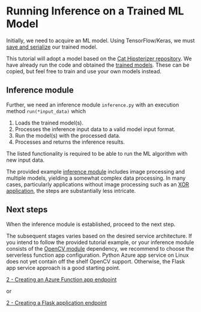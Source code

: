 # Running Inference on a Trained ML Model

Initially, we need to acquire an ML model. Using TensorFlow/Keras, we must [save and serialize](https://www.tensorflow.org/guide/keras/save_and_serialize) our trained model.  

This tutorial will adopt a model based on the [Cat Hipsterizer repository](https://github.com/kairess/cat_hipsterizer). We have already run the code and obtained the [trained models](../Examples/FunctionApps/GlupFunctionApp/GlupHttpTrigger/trained_models). These can be copied, but feel free to train and use your own models instead.

## Inference module

Further, we need an inference module `inference.py` with an execution method `run(*input_data)` which
1. Loads the trained model(s).
2. Processes the inference input data to a valid model input format.
3. Run the model(s) with the processed data.
4. Processes and returns the inference results.

The listed functionality is required to be able to run the ML algorithm with new input data.

The provided example [inference module](../Examples/FunctionApps/GlupFunctionApp/GlupHttpTrigger/inference.py) includes image processing and multiple models, yielding a somewhat complex data processing. In many cases, particularly applications without image processing such as an [XOR application](../Examples/FunctionApps/GlupXorFunctionApp/GlupXorHttpTrigger/inference.py), the steps are substantially less intricate.

## Next steps

When the inference module is established, proceed to the next step.

The subsequent stages varies based on the desired service architecture. If you intend to follow the provided tutorial example, or your inference module consists of the [OpenCV module](https://pypi.org/project/opencv-python/) dependency, we recommend to choose the serverless function app configuration. Python Azure app service on Linux does not yet contain off the shelf OpenCV support. Otherwise, the Flask app service approach is a good starting point.

[2 - Creating an Azure Function app endpoint](02-fa-create-endpoint.md)

or

[2 - Creating a Flask application endpoint](02-flask-create-endpoint.md)
